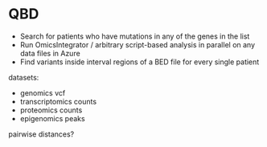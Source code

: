 # QBD

- Search for patients who have mutations in any of the genes in the list
- Run OmicsIntegrator / arbitrary script-based analysis in parallel on any data files in Azure
- Find variants inside interval regions of a BED file for every single patient


datasets: 
- genomics vcf
- transcriptomics counts
- proteomics counts
- epigenomics peaks


pairwise distances?

